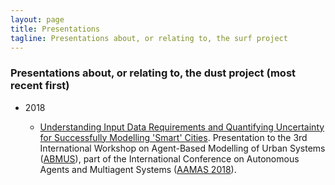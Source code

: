 ```yaml
---
layout: page
title: Presentations
tagline: Presentations about, or relating to, the surf project
---
```


### Presentations about, or relating to, the dust project (most recent first)

 - 2018

    - [Understanding Input Data Requirements and Quantifying Uncertainty for Successfully Modelling 'Smart' Cities]({{site.baseurl}}p/2018-07-15-abmus-da.html). Presentation to the 3rd International Workshop on Agent-Based Modelling of Urban Systems ([ABMUS](http://modelling-urban-systems.com/abmus2018)), part of the International Conference on Autonomous Agents and Multiagent Systems ([AAMAS 2018](http://celweb.vuse.vanderbilt.edu/aamas18/home/)).

    